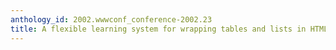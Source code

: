 ```yaml
---
anthology_id: 2002.wwwconf_conference-2002.23
title: A flexible learning system for wrapping tables and lists in HTML documents
---
```

